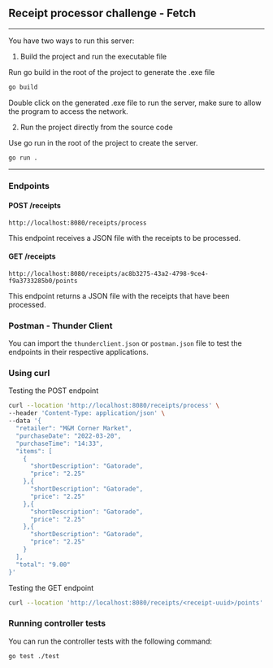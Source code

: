 ## Receipt processor challenge - Fetch

***

You have two ways to run this server:

1. Build the project and run the executable file

Run go build in the root of the project to generate the .exe file

```bash
go build
```

Double click on the generated .exe file to run the server, make sure to allow the program to access the network.

2. Run the project directly from the source code

Use go run in the root of the project to create the server.

```bash
go run .
```

***

### Endpoints

#### POST /receipts

`http://localhost:8080/receipts/process`

This endpoint receives a JSON file with the receipts to be processed.

#### GET /receipts

`http://localhost:8080/receipts/ac8b3275-43a2-4798-9ce4-f9a3733285b0/points`

This endpoint returns a JSON file with the receipts that have been processed.

### Postman - Thunder Client

You can import the `thunderclient.json` or `postman.json` file to test the endpoints in their respective applications.

### Using curl

Testing the POST endpoint

```bash
curl --location 'http://localhost:8080/receipts/process' \
--header 'Content-Type: application/json' \
--data '{
  "retailer": "M&M Corner Market",
  "purchaseDate": "2022-03-20",
  "purchaseTime": "14:33",
  "items": [
    {
      "shortDescription": "Gatorade",
      "price": "2.25"
    },{
      "shortDescription": "Gatorade",
      "price": "2.25"
    },{
      "shortDescription": "Gatorade",
      "price": "2.25"
    },{
      "shortDescription": "Gatorade",
      "price": "2.25"
    }
  ],
  "total": "9.00"
}'
```

Testing the GET endpoint

```bash
curl --location 'http://localhost:8080/receipts/<receipt-uuid>/points'
```

### Running controller tests

You can run the controller tests with the following command:

```bash
go test ./test
```